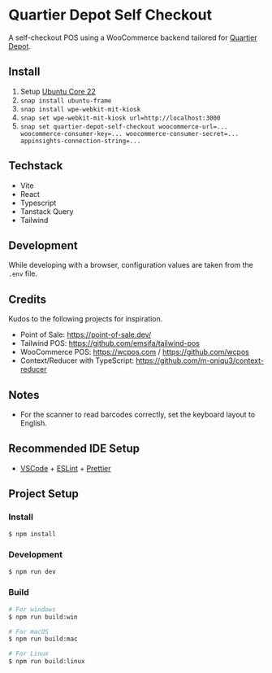 # Quartier Depot Self Checkout

A self-checkout POS using a WooCommerce backend tailored for [Quartier Depot](https://www.quartier-depot.ch/).

## Install

1. Setup [Ubuntu Core 22](https://ubuntu.com/core/docs/install-with-dd)
2. `snap install ubuntu-frame`
3. `snap install wpe-webkit-mit-kiosk`
4. `snap set wpe-webkit-mit-kiosk url=http://localhost:3000`
5. `snap set quartier-depot-self-checkout woocommerce-url=... woocommerce-consumer-key=... woocommerce-consumer-secret=... appinsights-connection-string=...`

## Techstack

- Vite
- React
- Typescript
- Tanstack Query
- Tailwind

## Development

While developing with a browser, configuration values are taken from the `.env` file. 

## Credits

Kudos to the following projects for inspiration.

- Point of Sale: https://point-of-sale.dev/
- Tailwind POS: https://github.com/emsifa/tailwind-pos
- WooCommerce POS: https://wcpos.com / https://github.com/wcpos
- Context/Reducer with TypeScript: https://github.com/m-oniqu3/context-reducer

## Notes

- For the scanner to read barcodes correctly, set the keyboard layout to English.

## Recommended IDE Setup

- [VSCode](https://code.visualstudio.com/) + [ESLint](https://marketplace.visualstudio.com/items?itemName=dbaeumer.vscode-eslint) + [Prettier](https://marketplace.visualstudio.com/items?itemName=esbenp.prettier-vscode)

## Project Setup

### Install

```bash
$ npm install
```

### Development

```bash
$ npm run dev
```

### Build

```bash
# For windows
$ npm run build:win

# For macOS
$ npm run build:mac

# For Linux
$ npm run build:linux
```
